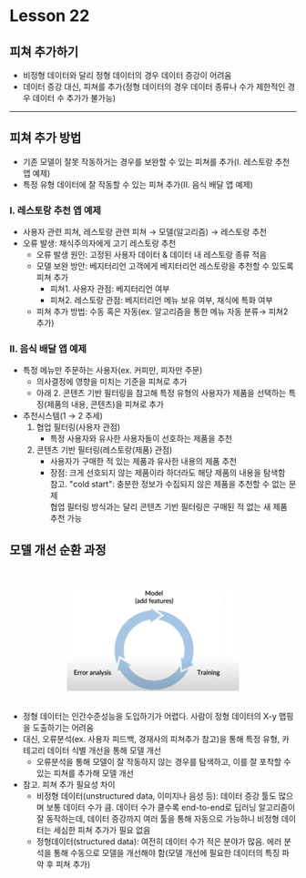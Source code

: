 # Lesson 22

## 피쳐 추가하기
- 비정형 데이터와 달리 정형 데이터의 경우 데이터 증강이 어려움
- 데이터 증강 대신, 피쳐를 추가(정형 데이터의 경우 데이터 종류나 수가 제한적인 경우 데이터 수 추가가 불가능)


---
## 피쳐 추가 방법
- 기존 모델이 잘못 작동하거는 경우를 보완할 수 있는 피쳐를 추가(I. 레스토랑 추천 앱 예제)
- 특정 유형 데이터에 잘 작동할 수 있는 피쳐 추가(II. 음식 배달 앱 예제)

### I. 레스토랑 추천 앱 예제
- 사용자 관련 피쳐, 레스토랑 관련 피쳐 $\rightarrow$ 모델(알고리즘)  $\rightarrow$ 레스토랑 추천
- 오류 발생: 채식주의자에게 고기 레스토랑 추천
    - 오류 발생 원인: 고정된 사용자 데이터 & 데이터 내 레스토랑 종류 적음
    - 모델 보완 방안: 베지터리언 고객에게 베지터리언 레스토랑을 추천할 수 있도록 피쳐 추가
        - 피쳐1. 사용자 관점: 베지터리언 여부
        - 피쳐2. 레스토랑 관점: 베지터리언 메뉴 보유 여부, 채식에 특화 여부
    - 피쳐 추가 방법: 수동 혹은 자동(ex. 알고리즘을 통한 메뉴 자동 분류$\rightarrow$ 피쳐2 추가)
### II. 음식 배달 앱 예제
- 특정 메뉴만 주문하는 사용자(ex. 커피만, 피자만 주문)
    - 의사결정에 영향을 미치는 기준을 피쳐로 추가
    - 아래 2. 콘텐츠 기반 필터링을 참고해 특정 유형의 사용자가 제품을 선택하는 특징(제품의 내용, 콘텐츠)을 피쳐로 추가
- 추천시스템(1 $\rightarrow$ 2 추세)
    1. 협업 필터링(사용자 관점)
        - 특정 사용자와 유사한 사용자들이 선호하는 제품을 추천
    2. 콘텐츠 기반 필터링(레스토랑(제품) 관점)
        - 사용자가 구매한 적 있는 제품과 유사한 내용의 제품 추천
        - 장점: 크게 선호되지 않는 제품이라 하더라도 해당 제품의 내용을 탐색함<br/>
        참고. "cold start": 충분한 정보가 수집되지 않은 제품을 추천할 수 없는 문제<br/>
        협업 필터링 방식과는 달리 콘텐츠 기반 필터링은 구매된 적 없는 새 제품 추천 가능

## 모델 개선 순환 과정
<br><center><img src= "./fig1.png" width="60%"></center><br>
- 정형 데이터는 인간수준성능을 도입하기가 어렵다. 사람이 정형 데이터의 X-y 맵핑을 도출하기는 어려움
- 대신, 오류분석(ex. 사용자 피드백, 경재사의 피쳐추가 참고)을 통해 특정 유형, 카테고리 데이터 식별 개선을 통해 모델 개선
    - 오류분석을 통해 모델이 잘 작동하지 않는 경우를 탐색하고, 이를 잘 포착할 수 있는 피쳐를 추가해 모델 개선
- 참고. 피쳐 추가 필요성 차이
    - 비정형 데이터(unstructured data, 이미지나 음성 등): 데이터 증강 툴도 많으며 보통 데이터 수가 큼. 데이터 수가 클수록 end-to-end로 딥러닝 알고리즘이 잘 동작하는데, 데이터 증강까지 여러 툴을 통해 자동으로 가능하니 비정형 데이터는 세심한 피쳐 추가가 필요 없음
    - 정형데이터(structured data): 여전히 데이터 수가 적은 분야가 많음. 에러 분석을 통해 수동으로 모델을 개선해야 함(모델 개선에 필요한 데이터의 특징 파악 후 피쳐 추가)